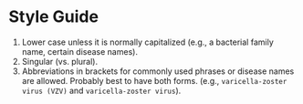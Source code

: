 # Style Guide

1. Lower case unless it is normally capitalized (e.g., a bacterial family name, certain disease names).
2. Singular (vs. plural).
3. Abbreviations in brackets for commonly used phrases or disease names are allowed. Probably best to have both forms. (e.g., `varicella-zoster virus (VZV)` and `varicella-zoster virus`).
